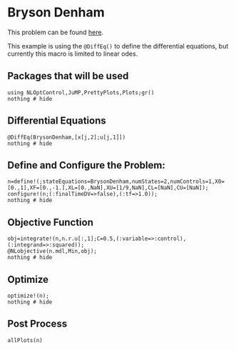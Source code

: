 # Bryson Denham

This problem can be found [here](http://www.gpops2.com/Examples/Brachistochrone.html).

This example is using the `@DiffEq()` to define the differential equations, but currently this macro is limited to linear odes.

## Packages that will be used
```@example BrysonDenham
using NLOptControl,JuMP,PrettyPlots,Plots;gr()
nothing # hide
```

## Differential Equations
```@example BrysonDenham
@DiffEq(BrysonDenham,[x[j,2];u[j,1]])
nothing # hide
```

## Define and Configure the Problem:
```@example BrysonDenham
n=define!(;stateEquations=BrysonDenham,numStates=2,numControls=1,X0=[0.,1],XF=[0.,-1.],XL=[0.,NaN],XU=[1/9,NaN],CL=[NaN],CU=[NaN]);
configure!(n;(:finalTimeDV=>false),(:tf=>1.0));
nothing # hide
```

## Objective Function
```@example BrysonDenham
obj=integrate!(n,n.r.u[:,1];C=0.5,(:variable=>:control),(:integrand=>:squared));
@NLobjective(n.mdl,Min,obj);
nothing # hide
```
## Optimize
```@example BrysonDenham
optimize!(n);
nothing # hide
```

## Post Process
```@example BrysonDenham
allPlots(n)
```
